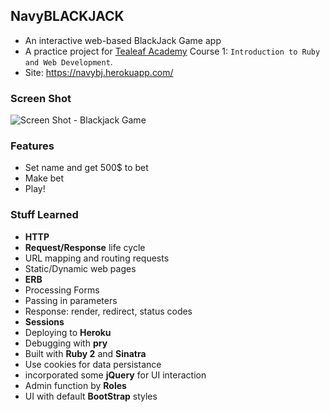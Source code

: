 ## NavyBLACKJACK

* An interactive web-based BlackJack Game app
* A practice project for [Tealeaf Academy](https://launchschool.com/courses) Course 1: `Introduction to Ruby and Web Development`.
* Site: https://navybj.herokuapp.com/

### Screen Shot

![Screen Shot - Blackjack Game](https://lh3.googleusercontent.com/zAdcFFoWcIwS2W_rARC6lFpb-l0SKY6aGX1IFDKHsLxRKqeq4NE0aSXPTQ8Qnxh7u6tXMrPfEKvItdz8cpPS0Pp6d8NgtCqH1Ajbi-soEFQjxtiP_ZpA6bg81YWVP2dGjwaILW8flFpf_tg3Wo15aAB8u2jwcs0hvELIHwP2556Z_ffbaFDgZ8riJS8fB98iQcDd_38XD0gS7Ra7V1ezE8Jn4CgL7Qe0QSdgB12GFOiB9ouJmN2PhKB1reQYYICIbDDB3BCDadB3NKNobGdxBqY41UpoLUDOXUm3hjVmQfSzPUUn4op4DDyF6rPLKylPT6F2FhvFDFEiyPPODJiyF7gGIF03zs17F5aQ1vRG0Zjlgb5Kgm8JNi_wXD3by5Iwqs1cxqi-skchTAd7vKkQQdcFGCnM--r6hHwRpZp0NreZzZhaFeVplIxPPPiihZ_JPWp-DxDR5_Nrtxoiuuavmt1T9ya99KJuJBdXM-BA2wn94QvehwX5Z0LnCwcwOe5xYaAwC-cOzRgYyfUna7xrnSSeRXF9F_IqUV9PFzMxxOc0wZkSW28-FXcu_OSHJihCWSbAtw=w677-h599-no)

### Features

* Set name and get 500$ to bet
* Make bet
* Play!

### Stuff Learned

* **HTTP**
* **Request/Response** life cycle
* URL mapping and routing requests
* Static/Dynamic web pages
* **ERB**
* Processing Forms
* Passing in parameters
* Response: render, redirect, status codes
* **Sessions**
* Deploying to **Heroku**
* Debugging with **pry**
* Built with **Ruby 2** and **Sinatra**
* Use cookies for data persistance
* incorporated some **jQuery** for UI interaction
* Admin function by **Roles**
* UI with default **BootStrap** styles
